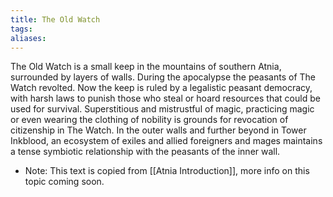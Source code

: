 ```yaml
---
title: The Old Watch
tags: 
aliases:
---
```

The Old Watch is a small keep in the mountains of southern Atnia, surrounded by layers of walls. During the apocalypse the peasants of The Watch revolted. Now the keep is ruled by a legalistic peasant democracy, with harsh laws to punish those who steal or hoard resources that could be used for survival. Superstitious and mistrustful of magic, practicing magic or even wearing the clothing of nobility is grounds for revocation of citizenship in The Watch. In the outer walls and further beyond in Tower Inkblood, an ecosystem of exiles and allied foreigners and mages maintains a tense symbiotic relationship with the peasants of the inner wall.

- Note: This text is copied from [[Atnia Introduction]], more info on this topic coming soon.